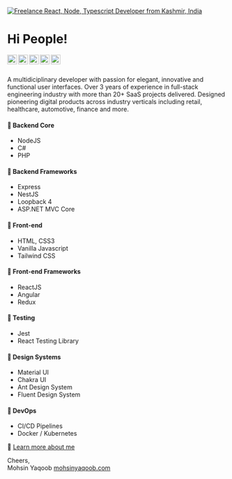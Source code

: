 <a href="https://mohsinyaqoob.com">
  <img
    alt="Freelance React, Node, Typescript Developer from Kashmir, India"
    src="https://res.cloudinary.com/mohsinyaqoob/image/upload/c_pad,b_auto:predominant,fl_preserve_transparency/v1670414457/mohsinyaqoob.com/Github_Cover.jpg"       
  />
</a>

# Hi People!

<a href="https://youtube.com/mohsinyaqoob">
  <img align="left" alt="Mohsin Yaqoob - Youtube" width="22px" src="https://cdn.jsdelivr.net/npm/simple-icons@v3/icons/youtube.svg"/>
</a>
<a href="https://linkedin.com/in/mohsinyaqoob">
  <img align="left" alt="Mohsin Yaqoob - LinkedIn" width="22px" src="https://cdn.jsdelivr.net/npm/simple-icons@v3/icons/linkedin.svg"/>
</a>
<a href="https://instagram.com/mohsin_yaqoob_">
  <img align="left" alt="Mohsin Yaqoob - Instagram" width="22px" src="https://cdn.jsdelivr.net/npm/simple-icons@v3/icons/instagram.svg"/>
</a>
<a href="https://twitter.com/mohsinyaqoob">
  <img align="left" alt="Mohsin Yaqoob - Twitter" width="22px" src="https://cdn.jsdelivr.net/npm/simple-icons@v3/icons/twitter.svg"/>
</a>
<a href="https://facebook.com/mohsinyaqoob">
  <img align="left" alt="Mohsin Yaqoob - Facebook" width="22px" src="https://cdn.jsdelivr.net/npm/simple-icons@v3/icons/facebook.svg"/>
</a>
<br />
<br />

A multidiciplinary developer with passion for elegant, innovative and functional user interfaces. Over 3 years of experience in full-stack engineering industry with more than 20+ SaaS projects delivered. Designed pioneering digital products across industry verticals including retail, healthcare, automotive, finance and more.

#### 🚀 Backend Core
- NodeJS
- C#
- PHP

#### 🚀 Backend Frameworks
- Express
- NestJS
- Loopback 4
- ASP.NET MVC Core

#### 🚀 Front-end
- HTML, CSS3
- Vanilla Javascript
- Tailwind CSS

#### 🚀 Front-end Frameworks
- ReactJS
- Angular
- Redux

#### 🚀 Testing
- Jest
- React Testing Library

#### 🚀 Design Systems
- Material UI
- Chakra UI
- Ant Design System
- Fluent Design System

#### 🚀 DevOps
- CI/CD Pipelines
- Docker / Kubernetes

📔 [Learn more about me](https://mohsinyaqoob.com/)


Cheers,  
Mohsin Yaqoob
[mohsinyaqoob.com](https://mohsinyaqoob.com/)
